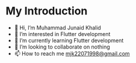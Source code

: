 # My Introduction
- 👋 Hi, I’m Muhammad Junaid Khalid
- 👀 I’m interested in Flutter development
- 🌱 I’m currently learning Flutter development
- 💞️ I’m looking to collaborate on nothing
- 📫 How to reach me mjk22071998@gmail.com

<!---
mjk22071998/mjk22071998 is a ✨ special ✨ repository because its `README.md` (this file) appears on your GitHub profile.
You can click the Preview link to take a look at your changes.
--->

